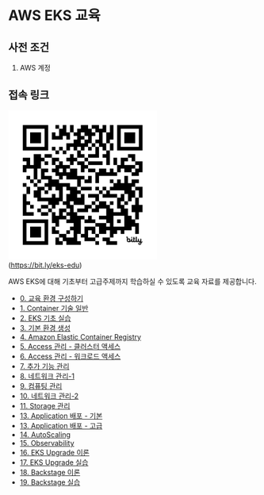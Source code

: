 # AWS EKS 교육

## 사전 조건
1. AWS 계정

## 접속 링크

<img src="images/eks-edu-qr.png" width="300"><br/>
(https://bit.ly/eks-edu)

<!-- 
## 문서 작성 포맷
1. 목표
2. 사전 조건
3. 이론
4. 실습
5. 정리 
-->

AWS EKS에 대해 기초부터 고급주제까지 학습하실 수 있도록 교육 자료를 제공합니다.

- [0. 교육 환경 구성하기](00_Setup/README.md)
- [1. Container 기술 일반](01_Container/README.md)
- [2. EKS 기초 실습](02_EKS_Basic/)
- [3. 기본 환경 생성](03_Default_Environment/README.md)
- [4. Amazon Elastic Container Registry](04_AWS_Elastic_Container_Registry/README.md)
- [5. Access 관리 - 클러스터 액세스](05_Manage_Access_1/README.md)
- [6. Access 관리 - 워크로드 액세스](06_Workload_Access_2/README.md)
- [7. 추가 기능 관리](07_Addons/README.md)
- [8. 네트워크 관리-1](08_Network/README.adoc)
- [9. 컴퓨팅 관리](09_Computing_1/README.adoc)
- [10. 네트워크 관리-2](11_Network_2/README.adoc)
- [11. Storage 관리](12_Storage_Management/README.adoc)
- [13. Application 배포 - 기본](13_Application/README.adoc)
- [13. Application 배포 - 고급](14_ArgoCD/README.md)
- [14. AutoScaling](15_AutoScaling/README.adoc)
- [15. Observability](16_Observability/README.md)
- [16. EKS Upgrade 이론](17_EKS_Upgrade/README.md)
- [17. EKS Upgrade 실습](18_EKS_Upgrade/README.md)
- [18. Backstage 이론](19_Backstage/README.md)
- [19. Backstage 실습](20_Backstage/README.md)
